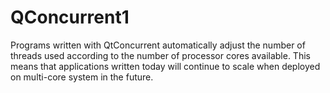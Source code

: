 # QConcurrent1
Programs written with QtConcurrent automatically adjust the number of threads used according to the number of processor cores available. This means that applications written today will continue to scale when deployed on multi-core system in the future.
